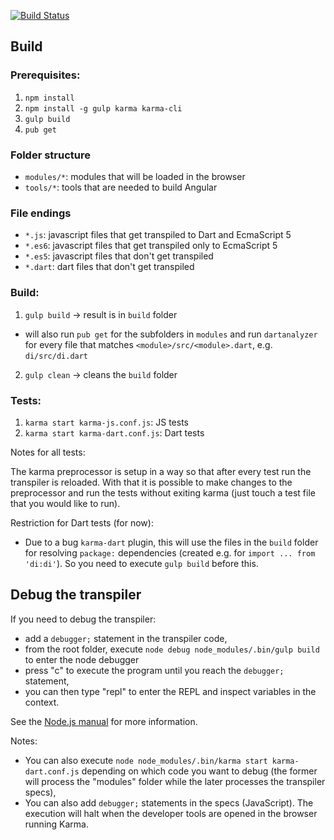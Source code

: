 [![Build Status](https://travis-ci.org/angular/angular.svg?branch=master)](https://travis-ci.org/angular/angular)

## Build

### Prerequisites:

1. `npm install`
2. `npm install -g gulp karma karma-cli`
3. `gulp build`
4. `pub get`

### Folder structure

* `modules/*`: modules that will be loaded in the browser
* `tools/*`: tools that are needed to build Angular

### File endings

* `*.js`: javascript files that get transpiled to Dart and EcmaScript 5
* `*.es6`: javascript files that get transpiled only to EcmaScript 5
* `*.es5`: javascript files that don't get transpiled
* `*.dart`: dart files that don't get transpiled

### Build:

1. `gulp build` -> result is in `build` folder

  * will also run `pub get` for the subfolders in `modules`
    and run `dartanalyzer` for every file that matches
    `<module>/src/<module>.dart`, e.g. `di/src/di.dart`

2. `gulp clean` -> cleans the `build` folder

### Tests:

1. `karma start karma-js.conf.js`: JS tests
2. `karma start karma-dart.conf.js`: Dart tests

Notes for all tests:

The karma preprocessor is setup in a way so that after every test run
the transpiler is reloaded. With that it is possible to make changes
to the preprocessor and run the tests without exiting karma
(just touch a test file that you would like to run).

Restriction for Dart tests (for now):

  * Due to a bug `karma-dart` plugin,
    this will use the files in the `build` folder for resolving
    `package:` dependencies (created e.g. for `import ... from 'di:di'`).
    So you need to execute `gulp build` before this.

## Debug the transpiler

If you need to debug the transpiler:

- add a `debugger;` statement in the transpiler code,
- from the root folder, execute `node debug node_modules/.bin/gulp build` to enter the node
  debugger
- press "c" to execute the program until you reach the `debugger;` statement,
- you can then type "repl" to enter the REPL and inspect variables in the context.

See the [Node.js manual](http://nodejs.org/api/debugger.html) for more information.

Notes:
- You can also execute `node node_modules/.bin/karma start karma-dart.conf.js` depending on which
  code you want to debug (the former will process the "modules" folder while the later processes
  the transpiler specs),
- You can also add `debugger;` statements in the specs (JavaScript). The execution will halt when
  the developer tools are opened in the browser running Karma.
